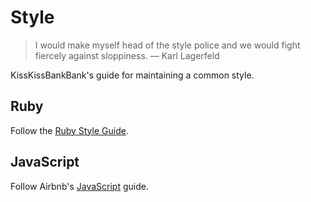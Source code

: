 # Style

> I would make myself head of the style police and we
> would fight fiercely against sloppiness.
> — Karl Lagerfeld

KissKissBankBank's guide for maintaining a common style.

## Ruby

Follow the [Ruby Style Guide](https://github.com/bbatsov/ruby-style-guide).

## JavaScript

Follow Airbnb's [JavaScript](https://github.com/airbnb/javascript) guide.
